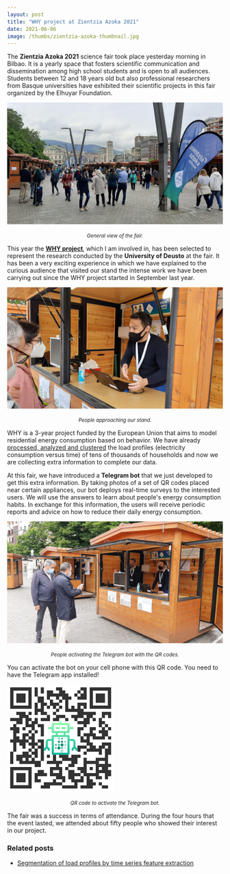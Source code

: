 ```yaml
---
layout: post
title: "WHY project at Zientzia Azoka 2021"
date: 2021-06-06
image: /thumbs/zientzia-azoka-thumbnail.jpg
---
```

The **Zientzia Azoka 2021** science fair took place yesterday morning in Bilbao. It is a yearly space that fosters scientific communication and dissemination among high school students and is open to all audiences. Students between 12 and 18 years old but also professional researchers from Basque universities have exhibited their scientific projects in this fair organized by the Elhuyar Foundation.

![](/img/zientzia-azoka-2021-entrance.jpg)
*<center><small>General view of the fair.</small></center>*

This year the **[WHY project](https://www.why-h2020.eu/)**, which I am involved in, has been selected to represent the research conducted by the **University of Deusto** at the fair. It has been a very exciting experience in which we have explained to the curious audience that visited our stand the intense work we have been carrying out since the WHY project started in September last year.

![](/img/zientzia-azoka-2021-me.jpg)
*<center><small>People approaching our stand.</small></center>*

WHY is a 3-year project funded by the European Union that aims to model residential energy consumption based on behavior. We have already [processed, analyzed and clustered](https://www.quesadagranja.com/segmentation-load-profiles) the load profiles (electricity consumption versus time) of tens of thousands of households and now we are collecting extra information to complete our data.

At this fair, we have introduced a **Telegram bot** that we just developed to get this extra information. By taking photos of a set of QR codes placed near certain appliances, our bot deploys real-time surveys to the interested users. We will use the answers to learn about people's energy consumption habits. In exchange for this information, the users will receive periodic reports and advice on how to reduce their daily energy consumption.

![](/img/zientzia-azoka-2021-users.jpg)
*<center><small>People activating the Telegram bot with the QR codes.</small></center>*

You can activate the bot on your cell phone with this QR code. You need to have the Telegram app installed!

![](/img/zientzia-azoka-2021-bot.png)
*<center><small>QR code to activate the Telegram bot.</small></center>*

The fair was a success in terms of attendance. During the four hours that the event lasted, we attended about fifty people who showed their interest in our project.

### Related posts
* [Segmentation of load profiles by time series feature extraction](https://www.quesadagranja.com/segmentation-load-profiles)
